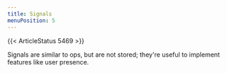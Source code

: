 ```yaml
---
title: Signals
menuPosition: 5
---
```


{{< ArticleStatus 5469 >}}

Signals are similar to ops, but are not stored; they're useful to implement features like user presence.
